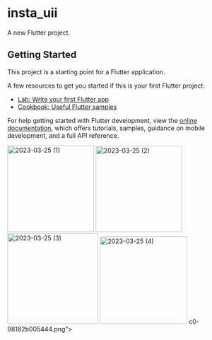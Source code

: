 # insta_uii

A new Flutter project.

## Getting Started

This project is a starting point for a Flutter application.

A few resources to get you started if this is your first Flutter project:

- [Lab: Write your first Flutter app](https://docs.flutter.dev/get-started/codelab)
- [Cookbook: Useful Flutter samples](https://docs.flutter.dev/cookbook)

For help getting started with Flutter development, view the
[online documentation](https://docs.flutter.dev/), which offers tutorials,
samples, guidance on mobile development, and a full API reference.


<img width="196" alt="2023-03-25 (1)" src="https://user-images.githubusercontent.com/114460751/227729060-7985a087-65eb-4bf0-9eba-ce4e87a02476.png">
<img width="195" alt="2023-03-25 (2)" src="https://user-images.githubusercontent.com/114460751/227729069-d5111826-fd7c-4292-8a79-1fcc4da54e87.png">
<img width="205" alt="2023-03-25 (3)" src="https://user-images.githubusercontent.com/114460751/227729074-76c4540f-bb74-4379-93d7-f195d365613e.png">
<img width="198" alt="2023-03-25 (4)" src="https://user-images.githubusercontent.com/114460751/227729081-7744bd68-658f-4aab-9c<img width="200" alt="2023-03-25" src="https://user-images.githubusercontent.com/114460751/227729089-d9ac630d-a9af-4c3b-8197-3530d3641d33.png">
c0-98182b005444.png">
